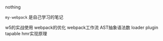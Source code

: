 nothing

`my-webpack` 是自己学习的笔记

w5的实战使用
webpack的优化
webpack工作流 AST抽象语法数
loader
plugin tapable
hmr实现原理